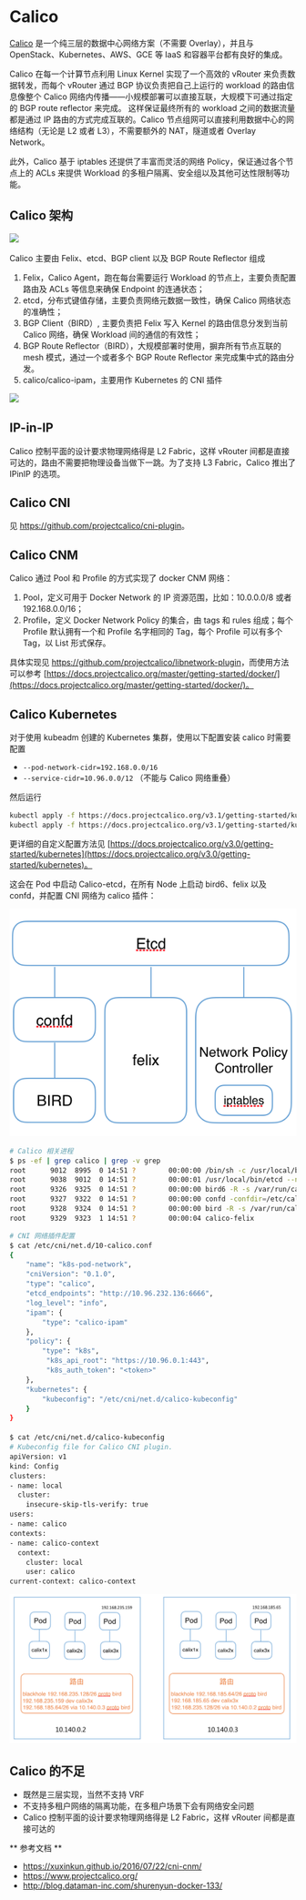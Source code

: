 # Calico

[Calico](https://www.projectcalico.org/) 是一个纯三层的数据中心网络方案（不需要 Overlay），并且与 OpenStack、Kubernetes、AWS、GCE 等 IaaS 和容器平台都有良好的集成。

Calico 在每一个计算节点利用 Linux Kernel 实现了一个高效的 vRouter 来负责数据转发，而每个 vRouter 通过 BGP 协议负责把自己上运行的 workload 的路由信息像整个 Calico 网络内传播——小规模部署可以直接互联，大规模下可通过指定的 BGP route reflector 来完成。 这样保证最终所有的 workload 之间的数据流量都是通过 IP 路由的方式完成互联的。Calico 节点组网可以直接利用数据中心的网络结构（无论是 L2 或者 L3），不需要额外的 NAT，隧道或者 Overlay Network。

此外，Calico 基于 iptables 还提供了丰富而灵活的网络 Policy，保证通过各个节点上的 ACLs 来提供 Workload 的多租户隔离、安全组以及其他可达性限制等功能。

## Calico 架构

![](calico.png)

Calico 主要由 Felix、etcd、BGP client 以及 BGP Route Reflector 组成

1.  Felix，Calico Agent，跑在每台需要运行 Workload 的节点上，主要负责配置路由及 ACLs 等信息来确保 Endpoint 的连通状态；
2.  etcd，分布式键值存储，主要负责网络元数据一致性，确保 Calico 网络状态的准确性；
3.  BGP Client（BIRD）, 主要负责把 Felix 写入 Kernel 的路由信息分发到当前 Calico 网络，确保 Workload 间的通信的有效性；
4.  BGP Route Reflector（BIRD），大规模部署时使用，摒弃所有节点互联的 mesh 模式，通过一个或者多个 BGP Route Reflector 来完成集中式的路由分发。
5.  calico/calico-ipam，主要用作 Kubernetes 的 CNI 插件

![](calico2.png)

## IP-in-IP

Calico 控制平面的设计要求物理网络得是 L2 Fabric，这样 vRouter 间都是直接可达的，路由不需要把物理设备当做下一跳。为了支持 L3 Fabric，Calico 推出了 IPinIP 的选项。

## Calico CNI

见 <https://github.com/projectcalico/cni-plugin>。

## Calico CNM

Calico 通过 Pool 和 Profile 的方式实现了 docker CNM 网络：

1.  Pool，定义可用于 Docker Network 的 IP 资源范围，比如：10.0.0.0/8 或者 192.168.0.0/16；
2.  Profile，定义 Docker Network Policy 的集合，由 tags 和 rules 组成；每个 Profile 默认拥有一个和 Profile 名字相同的 Tag，每个 Profile 可以有多个 Tag，以 List 形式保存。

具体实现见 <https://github.com/projectcalico/libnetwork-plugin>，而使用方法可以参考 [https://docs.projectcalico.org/master/getting-started/docker/](https://docs.projectcalico.org/master/getting-started/docker/)。

## Calico Kubernetes

对于使用 kubeadm 创建的 Kubernetes 集群，使用以下配置安装 calico 时需要配置

- `--pod-network-cidr=192.168.0.0/16`
- `--service-cidr=10.96.0.0/12` （不能与 Calico 网络重叠）

然后运行

```sh
kubectl apply -f https://docs.projectcalico.org/v3.1/getting-started/kubernetes/installation/hosted/rbac-kdd.yaml
kubectl apply -f https://docs.projectcalico.org/v3.1/getting-started/kubernetes/installation/hosted/kubernetes-datastore/calico-networking/1.7/calico.yaml
```

更详细的自定义配置方法见 [https://docs.projectcalico.org/v3.0/getting-started/kubernetes](https://docs.projectcalico.org/v3.0/getting-started/kubernetes)。

这会在 Pod 中启动 Calico-etcd，在所有 Node 上启动 bird6、felix 以及 confd，并配置 CNI 网络为 calico 插件：

![](calico-components.png)

```sh
# Calico 相关进程
$ ps -ef | grep calico | grep -v grep
root      9012  8995  0 14:51 ?        00:00:00 /bin/sh -c /usr/local/bin/etcd --name=calico --data-dir=/var/etcd/calico-data --advertise-client-urls=http://$CALICO_ETCD_IP:6666 --listen-client-urls=http://0.0.0.0:6666 --listen-peer-urls=http://0.0.0.0:6667
root      9038  9012  0 14:51 ?        00:00:01 /usr/local/bin/etcd --name=calico --data-dir=/var/etcd/calico-data --advertise-client-urls=http://10.146.0.2:6666 --listen-client-urls=http://0.0.0.0:6666 --listen-peer-urls=http://0.0.0.0:6667
root      9326  9325  0 14:51 ?        00:00:00 bird6 -R -s /var/run/calico/bird6.ctl -d -c /etc/calico/confd/config/bird6.cfg
root      9327  9322  0 14:51 ?        00:00:00 confd -confdir=/etc/calico/confd -interval=5 -watch --log-level=debug -node=http://10.96.232.136:6666 -client-key= -client-cert= -client-ca-keys=
root      9328  9324  0 14:51 ?        00:00:00 bird -R -s /var/run/calico/bird.ctl -d -c /etc/calico/confd/config/bird.cfg
root      9329  9323  1 14:51 ?        00:00:04 calico-felix
```

```sh
# CNI 网络插件配置
$ cat /etc/cni/net.d/10-calico.conf
{
    "name": "k8s-pod-network",
    "cniVersion": "0.1.0",
    "type": "calico",
    "etcd_endpoints": "http://10.96.232.136:6666",
    "log_level": "info",
    "ipam": {
        "type": "calico-ipam"
    },
    "policy": {
        "type": "k8s",
         "k8s_api_root": "https://10.96.0.1:443",
         "k8s_auth_token": "<token>"
    },
    "kubernetes": {
        "kubeconfig": "/etc/cni/net.d/calico-kubeconfig"
    }
}

$ cat /etc/cni/net.d/calico-kubeconfig
# Kubeconfig file for Calico CNI plugin.
apiVersion: v1
kind: Config
clusters:
- name: local
  cluster:
    insecure-skip-tls-verify: true
users:
- name: calico
contexts:
- name: calico-context
  context:
    cluster: local
    user: calico
current-context: calico-context
```

![](calico-flow.png)

## Calico 的不足

- 既然是三层实现，当然不支持 VRF
- 不支持多租户网络的隔离功能，在多租户场景下会有网络安全问题
- Calico 控制平面的设计要求物理网络得是 L2 Fabric，这样 vRouter 间都是直接可达的

** 参考文档 **

- https://xuxinkun.github.io/2016/07/22/cni-cnm/
- https://www.projectcalico.org/
- http://blog.dataman-inc.com/shurenyun-docker-133/
